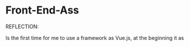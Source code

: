 # Front-End-Ass

REFLECTION:

Is the first time for me to use a framework as Vue.js, at the beginning it as
